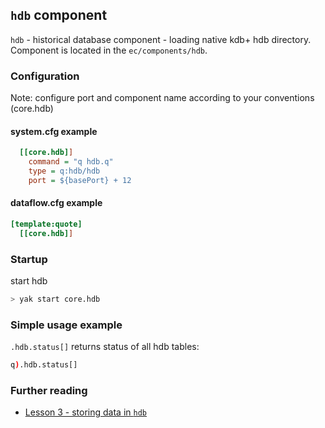 ## **`hdb` component**
`hdb` - historical database component - loading native kdb+ hdb directory.
Component is located in the `ec/components/hdb`.

### Configuration
Note: configure port and component name according to your conventions (core.hdb)

#### system.cfg example
```cfg
  [[core.hdb]]
    command = "q hdb.q"
    type = q:hdb/hdb
    port = ${basePort} + 12
```

#### dataflow.cfg example
```cfg
[template:quote]
  [[core.hdb]]
```

### Startup
start hdb
```bash
> yak start core.hdb
```

### Simple usage example

`.hdb.status[]` returns status of all hdb tables:

```q
q).hdb.status[]
```

### Further reading

- [Lesson 3 - storing data in `hdb`](../../tutorial/Lesson03)
